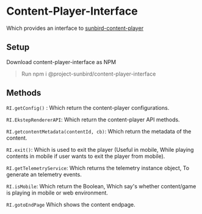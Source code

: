# Content-Player-Interface

Which provides an interface to [sunbird-content-player](https://www.npmjs.com/package/@project-sunbird/content-player)

## Setup

Download content-player-interface as NPM

> Run npm i @project-sunbird/content-player-interface
	
## Methods


```RI.getConfig()``` : Which return the content-player configurations.

```RI.EkstepRendererAPI```: Which return the content-player API methods.

```RI.getcontentMetadata(contentId, cb)```: Which return the metadata of the content.

```RI.exit()```:  Which is used to exit the player (Useful in mobile, While playing contents in mobile if user wants to exit the player from mobile).

```RI.getTelemetryService```: Which returns the telemetry instance object, To generate an telemetry events.

```RI.isMobile```: Which return the Boolean, Which say's whether content/game is playing in mobile or web environment.

```RI.gotoEndPage``` Which shows the content endpage. 

